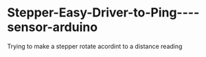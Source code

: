 Stepper-Easy-Driver-to-Ping----sensor-arduino
=============================================

Trying to make a stepper rotate acordint to a distance reading